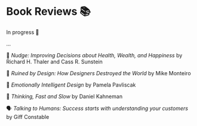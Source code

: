 # Book Reviews 📚

In progress 👀

...

🌻 _Nudge: Improving Decisions about Health, Wealth, and Happiness_ by Richard H. Thaler and Cass R. Sunstein

👿 _Ruined by Design: How Designers Destroyed the World_ by Mike Monteiro

💖 _Emotionally Intelligent Design_ by Pamela Pavliscak

💭 _Thinking, Fast and Slow_ by Daniel Kahneman

🗣 _Talking to Humans: Success starts with understanding your customers_ by Giff Constable 
